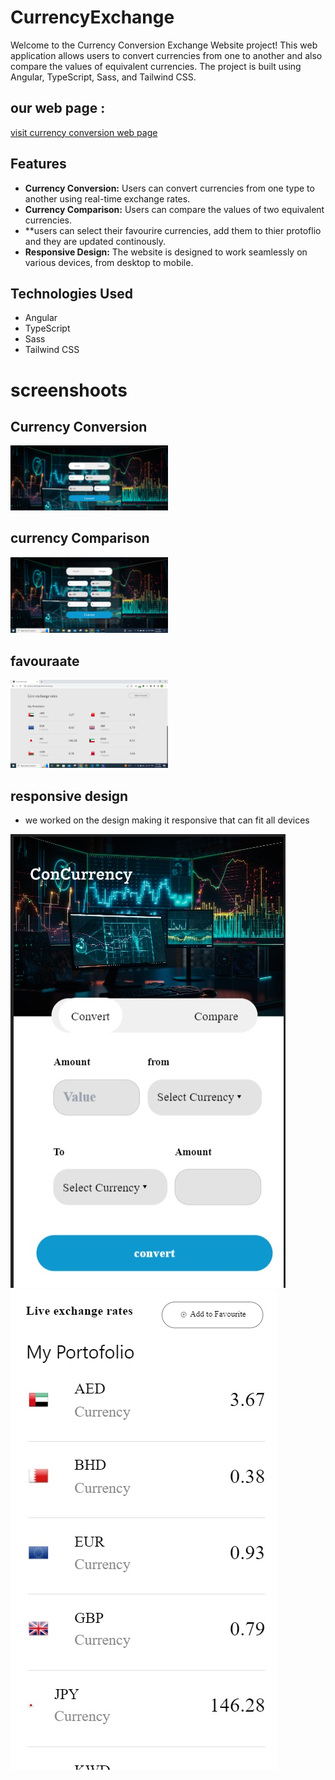 # CurrencyExchange

Welcome to the Currency Conversion Exchange Website project! This web application allows users to convert currencies from one to another and also compare the values of equivalent currencies. The project is built using Angular, TypeScript, Sass, and Tailwind CSS.

## our web page :
[visit currency conversion web page](https://currency-exchange-uy3o.vercel.app/)

## Features

- **Currency Conversion:** Users can convert currencies from one type to another using real-time exchange rates.
- **Currency Comparison:** Users can compare the values of two equivalent currencies.
- **users can select their favourire currencies, add them to thier protoflio and they are updated continously.
- **Responsive Design:** The website is designed to work seamlessly on various devices, from desktop to mobile.

## Technologies Used

- Angular
- TypeScript
- Sass
- Tailwind CSS

# screenshoots
## Currency Conversion
<img src="./src/assets/convert.jpeg" alt="conver page" width="50%" height="50%">

## currency Comparison
<img src="./src/assets/compare.jpeg" alt="conver page" width="50%" height="50%">

## favouraate 
<img src="./src/assets/fav.jpeg" alt="conver page" width="50%" height="50%">

## responsive design

- we worked on the design making it responsive that can fit all devices
 <div>
<img src="./src/assets/mobile-c.jpeg" alt="conver page" > 
<img src="./src/assets/mobile-fav.jpeg" alt="conver page">
</div>


